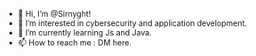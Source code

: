 - 👋 Hi, I’m @Sirnyght!
- 👀 I’m interested in cybersecurity and application development.
- 🌱 I’m currently learning Js and Java.
- 📫 How to reach me : DM here.

<!---
Sirnyght/Sirnyght is a ✨ special ✨ repository because its `README.md` (this file) appears on your GitHub profile.
You can click the Preview link to take a look at your changes.
--->

